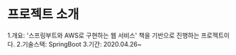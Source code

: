 # 프로젝트 소개

1.개요: '스프링부트와 AWS로 구현하는 웹 서비스' 책을 기반으로 진행하는 프로젝트이다.
2.기술스택: SpringBoot
3.기간: 2020.04.26~ 
